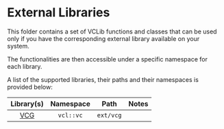 # External Libraries

This folder contains a set of VCLib functions and classes that can be used only if you have the corresponding external library available on your system.

The functionalities are then accessible under a specific namespace for each library.

A list of the supported libraries, their paths and their namespaces is provided below:

| Library(s) | Namespace | Path | Notes |
|:----------:|:---------:|:----:|:-----:|
| [VCG](http://vcg.isti.cnr.it/vcglib/) | `vcl::vc` | `ext/vcg` | |
